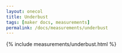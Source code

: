 ```yaml
---
layout: onecol
title: Underbust
tags: [maker docs, measurements]
permalink: /docs/measurements/underbust
---
```

{% include measurements/underbust.html %}

